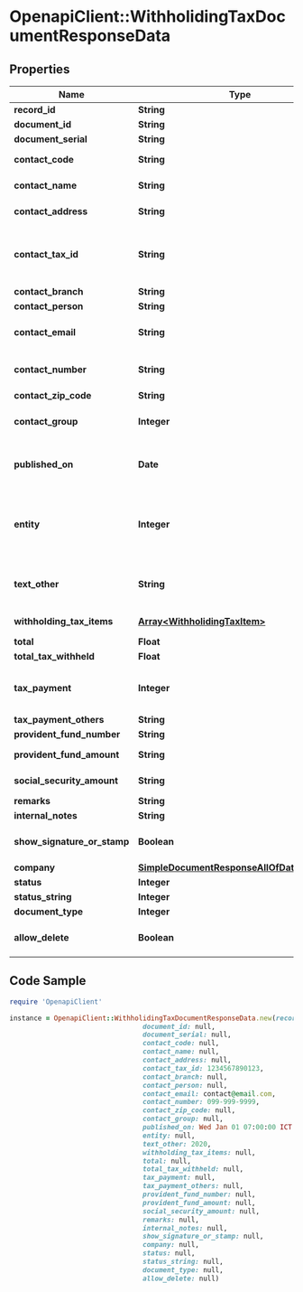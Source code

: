 # OpenapiClient::WithholidingTaxDocumentResponseData

## Properties

Name | Type | Description | Notes
------------ | ------------- | ------------- | -------------
**record_id** | **String** | เลข Id เอกสารใบหัก ณ ที่จ่าย | [optional] 
**document_id** | **String** | เลข Id เอกสารใบหัก ณ ที่จ่าย | [optional] 
**document_serial** | **String** | เลขที่เอกสารใบหัก ณ ที่จ่าย | [optional] 
**contact_code** | **String** | รหัส ผู้จำหน่าย หรือ ผู้จำหน่าย/ลูกค้า | [optional] 
**contact_name** | **String** | ชื่อ ผู้จำหน่าย หรือ ผู้จำหน่าย/ลูกค้า | [optional] 
**contact_address** | **String** | ที่อยู่ ผู้จำหน่าย หรือ ผู้จำหน่าย/ลูกค้า | [optional] 
**contact_tax_id** | **String** | เลขประจำตัวผู้เสียภาษี ผู้จำหน่าย หรือ ผู้จำหน่าย/ลูกค้า &lt;br&gt; (ถ้ามีจำเป็นต้องครบ 13 หลัก) &lt;br&gt; &lt;ex&gt;Example: 1234567890123 &lt;/ex&gt; | [optional] 
**contact_branch** | **String** | สำนักงาน/สาขา | [optional] 
**contact_person** | **String** | ชื่อผู้ติดต่อ | [optional] 
**contact_email** | **String** | อีเมลผู้ติดต่อ &lt;br&gt; &lt;ex&gt;Example: contact@email.com&lt;/ex&gt; | [optional] 
**contact_number** | **String** | เบอร์มือถือผู้ติดต่อ &lt;br&gt; &lt;ex&gt;Example: 099-999-9999&lt;/ex&gt; | [optional] 
**contact_zip_code** | **String** | รหัสไปรษณีย์ติดต่อ | [optional] 
**contact_group** | **Integer** | ประผู้ติดต่อ &lt;br&gt; 1 &#x3D; บุคคลธรรมดา &lt;br&gt; 3 &#x3D; นิติบุคคล | [optional] [default to 1]
**published_on** | **Date** | วันที่เอกสาร รูปแบบ yyyy-MM-dd &lt;br&gt; &lt;ex&gt;Example: 2020-01-01&lt;/ex&gt; | [optional] 
**entity** | **Integer** | แบบฟอร์มเอกสารหัก ณ ที่จ่าย &lt;br&gt; ภงด 3 &#x3D; 1 &lt;br&gt; ภงด 53 &#x3D; 3 &lt;br&gt; ภงด 1ก &#x3D; 1 &lt;br&gt; ภงด 1ก (พิเศษ) &#x3D; 7 &lt;br&gt; ภงด 2 &#x3D; 9 &lt;br&gt; ภงด 2ก &#x3D; 11 &lt;br&gt; ภงด 3ก &#x3D; 13 | [optional] [default to 1]
**text_other** | **String** | ระบุปีของเอกสาร เช่น 2020 (สำหรับแบบฟอร์มเอกสาร ภงด 1ก หรือ ภงด 1ก (พิเศษ) Example: 2020 | [optional] 
**withholding_tax_items** | [**Array&lt;WithholidingTaxItem&gt;**](WithholidingTaxItem.md) | รายการหัก ของเอกสารหัก ณ ที่จ่าย | [optional] 
**total** | **Float** | จำนวนเงิน (ไม่รวมภาษี) | [optional] 
**total_tax_withheld** | **Float** | ภาษีที่หัก | [optional] 
**tax_payment** | **Integer** | ผู้จ่ายเงิน &lt;br&gt; 1 &#x3D; ภาษีหัก ณ ที่จ่าย &lt;br&gt; 3 &#x3D; ออกภาษีให้ตลอดไป &lt;br&gt; 5 &#x3D; ออกภาษีให้ครั้งเดียว &lt;br&gt; 7 &#x3D; อื่น ๆ | [optional] [default to 1]
**tax_payment_others** | **String** | ข้อความ สำหรับผู้จ่ายเงิน อื่นๆ  | [optional] 
**provident_fund_number** | **String** | ใบอนุญาตเลขที่ | [optional] 
**provident_fund_amount** | **String** | จำนวนเงินที่ต้องจ่ายเข้า กองทุนสำรองเลี้ยงชีพ | [optional] 
**social_security_amount** | **String** | จำนวนเงินที่ต้องจ่ายเข้า กองทุนประกันสังคม | [optional] 
**remarks** | **String** | หมายเหตุเอกสาร | [optional] 
**internal_notes** | **String** | โน๊ตภายในบริษัท | [optional] 
**show_signature_or_stamp** | **Boolean** | ลายเซ็นอิเล็กทรอนิกส์และตรายาง | [optional] [default to true]
**company** | [**SimpleDocumentResponseAllOfDataCompany**](SimpleDocumentResponseAllOfDataCompany.md) |  | [optional] 
**status** | **Integer** | เลขสถานะเอกสารฉบับนี้ | [optional] 
**status_string** | **Integer** | ชื่อสถานะเอกสารฉบับนี้ | [optional] 
**document_type** | **Integer** | เลขประเภทเอกสารฉบับนี้ | [optional] 
**allow_delete** | **Boolean** | สามารถลบเอกสาร :&lt;br&gt; true &#x3D; ลบได้ &lt;br&gt; false &#x3D; ลบไม่ได้ | [optional] 

## Code Sample

```ruby
require 'OpenapiClient'

instance = OpenapiClient::WithholidingTaxDocumentResponseData.new(record_id: null,
                                 document_id: null,
                                 document_serial: null,
                                 contact_code: null,
                                 contact_name: null,
                                 contact_address: null,
                                 contact_tax_id: 1234567890123,
                                 contact_branch: null,
                                 contact_person: null,
                                 contact_email: contact@email.com,
                                 contact_number: 099-999-9999,
                                 contact_zip_code: null,
                                 contact_group: null,
                                 published_on: Wed Jan 01 07:00:00 ICT 2020,
                                 entity: null,
                                 text_other: 2020,
                                 withholding_tax_items: null,
                                 total: null,
                                 total_tax_withheld: null,
                                 tax_payment: null,
                                 tax_payment_others: null,
                                 provident_fund_number: null,
                                 provident_fund_amount: null,
                                 social_security_amount: null,
                                 remarks: null,
                                 internal_notes: null,
                                 show_signature_or_stamp: null,
                                 company: null,
                                 status: null,
                                 status_string: null,
                                 document_type: null,
                                 allow_delete: null)
```


